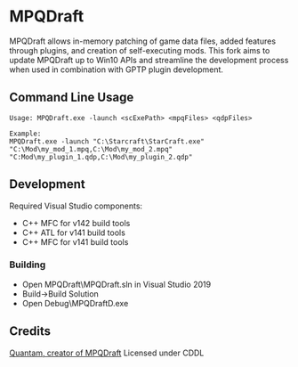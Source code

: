 # MPQDraft
MPQDraft allows in-memory patching of game data files, added features through plugins, and creation of self-executing mods.
This fork aims to update MPQDraft up to Win10 APIs and streamline the development process when used in combination with GPTP plugin development.

## Command Line Usage
```
Usage: MPQDraft.exe -launch <scExePath> <mpqFiles> <qdpFiles>

Example:
MPQDraft.exe -launch "C:\Starcraft\StarCraft.exe" "C:\Mod\my_mod_1.mpq,C:\Mod\my_mod_2.mpq" "C:Mod\my_plugin_1.qdp,C:\Mod\my_plugin_2.qdp"
```

## Development
Required Visual Studio components:

* C++ MFC for v142 build tools
* C++ ATL for v141 build tools
* C++ MFC for v141 build tools

### Building
- Open MPQDraft\MPQDraft.sln in Visual Studio 2019
- Build->Build Solution
- Open Debug\MPQDraftD.exe

## Credits
[Quantam, creator of MPQDraft](http://qstuff.blogspot.com/2010/01/bibliography-programming.html) Licensed under CDDL 